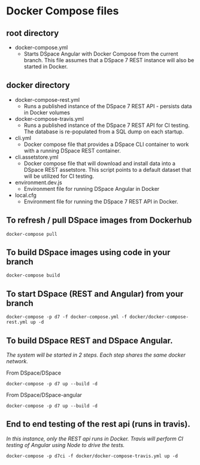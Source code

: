 # Docker Compose files

## root directory
- docker-compose.yml
  - Starts DSpace Angular with Docker Compose from the current branch.  This file assumes that a DSpace 7 REST instance will also be started in Docker.

## docker directory
- docker-compose-rest.yml
  - Runs a published instance of the DSpace 7 REST API - persists data in Docker volumes
- docker-compose-travis.yml
  - Runs a published instance of the DSpace 7 REST API for CI testing.  The database is re-populated from a SQL dump on each startup.
- cli.yml
  - Docker compose file that provides a DSpace CLI container to work with a running DSpace REST container.
- cli.assetstore.yml
  - Docker compose file that will download and install data into a DSpace REST assetstore.  This script points to a default dataset that will be utilized for CI testing.
- environment.dev.js
  - Environment file for running DSpace Angular in Docker
- local.cfg
  - Environment file for running the DSpace 7 REST API in Docker.


## To refresh / pull DSpace images from Dockerhub
```
docker-compose pull
```

## To build DSpace images using code in your branch
```
docker-compose build
```

## To start DSpace (REST and Angular) from your branch
```
docker-compose -p d7 -f docker-compose.yml -f docker/docker-compose-rest.yml up -d
```

## To build DSpace REST and DSpace Angular.
_The system will be started in 2 steps. Each step shares the same docker network._

From DSpace/DSpace
```
docker-compose -p d7 up --build -d
```

From DSpace/DSpace-angular
```
docker-compose -p d7 up --build -d
```

## End to end testing of the rest api (runs in travis).
_In this instance, only the REST api runs in Docker.  Travis will perform CI testing of Angular using Node to drive the tests._

```
docker-compose -p d7ci -f docker/docker-compose-travis.yml up -d
```
